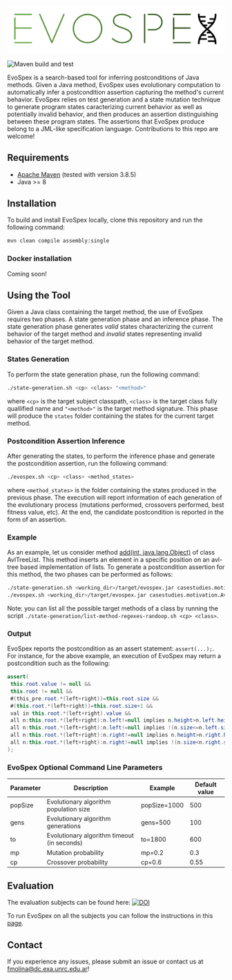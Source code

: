 ![EvoSpex Logo](https://github.com/facumolina/evospex/blob/main/img/evospex-logo-nobg.png "EvoSpex Logo")

![Maven build and test](https://github.com/facumolina/evospex/actions/workflows/maven.yml/badge.svg)

EvoSpex is a search-based tool for inferring postconditions of Java methods. Given a Java method, EvoSpex uses evolutionary computation to automatically infer a postcondition assertion capturing the method's current behavior. EvoSpex relies on test generation and a state mutation technique to generate program states caracterizing current behavior as well as potentially invalid behavior, and then produces an assertion distinguishing between these program states. The assertions that EvoSpex produce belong to a JML-like specification language. Contributions to this repo are welcome!

## Requirements

* [Apache Maven](https://maven.apache.org/) (tested with version 3.8.5)
* Java >= 8

## Installation

To build and install EvoSpex locally, clone this repository and run the following command:

```bash
mvn clean compile assembly:single
```

### Docker installation

Coming soon!

## Using the Tool

Given a Java class containing the target method, the use of EvoSpex requires two phases. A state generation phase and an inference phase. The state generation phase generates _valid_ states characterizing the current behavior of the target method and _invalid_ states representing invalid behavior of the target method. 
 
### States Generation

To perform the state generation phase, run the following command:
```bash
./state-generation.sh <cp> <class> "<method>"
```
where ```<cp>``` is the target subject classpath, ```<class>``` is the target class fully quallified name and ```"<method>"``` is the target method signature. This phase will produce the `states` folder containing the states for the current target method.

### Postcondition Assertion Inference

After generating the states, to perform the inference phase and generate the postcondition assertion, run the following command: 

```bash
./evospex.sh <cp> <class> <method_states>
```
where ```<method_states>``` is the folder containing the states produced in the previous phase. The execution will report information of each generation of the evolutionary process (mutations performed, crossovers performed, best fitness value, etc). At the end, the candidate postcondition is reported in the form of an assertion.
 
### Example

As an example, let us consider method [add(int, java.lang.Object)](https://github.com/facumolina/evospex/blob/main/src/examples/casestudies/motivation/AvlTreeList.java#L86) of class AvlTreeList. This method inserts an element in a specific position on an avl-tree based implementation of lists. To generate a postcondition assertion for this method, the two phases can be performed as follows:

```bash
./state-generation.sh <working_dir>/target/evospex.jar casestudies.motivation.AvlTreeList "add(int,java.lang.Object)"
./evospex.sh <working_dir>/target/evospex.jar casestudies.motivation.AvlTreeList states/casestudies.motivation.AvlTreeList/add(int,java.lang.Object)/
```

Note: you can list all the possible target methods of a class by running the script `./state-generation/list-method-regexes-randoop.sh <cp> <class>`. 

### Output

EvoSpex reports the postcondition as an assert statement: `assert(...);`. For instance, for the above example, an execution of EvoSpex may return a postcondition such as the following:
```java
assert(
 this.root.value != null &&
 this.root != null &&
 #(this_pre.root.*(left+right))=this.root.size &&
 #(this.root.*(left+right))=this.root.size+1 &&
 val in this.root.*(left+right).value &&
 all n:this.root.*(left+right):n.left!=null implies n.height>n.left.height &&
 all n:this.root.*(left+right):n.left!=null implies !(n.size<=n.left.size) &&
 all n:this.root.*(left+right):n.right!=null implies n.height>n.right.height &&
 all n:this.root.*(left+right):n.right!=null implies !(n.size<n.right.size)
);
```

### EvoSpex Optional Command Line Parameters

<table class="tg">
<thead>
  <tr>
    <th class="tg-73oq">Parameter</th>
    <th class="tg-73oq">Description</th>
    <th class="tg-73oq">Example</th>
    <th class="tg-73oq">Default value</th>
  </tr>
</thead>
<tbody>
  <tr>
    <td class="tg-73oq">popSize</td>
    <td class="tg-73oq">Evolutionary algorithm population size</td>
    <td class="tg-73oq">popSize=1000</td>
    <td class="tg-73oq">500</td>
  </tr>
 <tr>
    <td class="tg-73oq">gens</td>
    <td class="tg-73oq">Evolutionary algorithm generations</td>
    <td class="tg-73oq">gens=500</td>
    <td class="tg-73oq">100</td>
  </tr>
 <tr>
    <td class="tg-73oq">to</td>
    <td class="tg-73oq">Evolutionary algorithm timeout (in seconds)</td>
    <td class="tg-73oq">to=1800</td>
    <td class="tg-73oq">600</td>
  </tr>
 <tr>
    <td class="tg-73oq">mp</td>
    <td class="tg-73oq">Mutation probability</td>
    <td class="tg-73oq">mp=0.2</td>
    <td class="tg-73oq">0.3</td>
  </tr>
 <tr>
    <td class="tg-73oq">cp</td>
    <td class="tg-73oq">Crossover probability</td>
    <td class="tg-73oq">cp=0.6</td>
    <td class="tg-73oq">0.55</td>
  </tr>
</tbody>
</table>
 
## Evaluation

The evaluation subjects can be found here: [![DOI](https://zenodo.org/badge/DOI/10.5281/zenodo.4458256.svg)](https://doi.org/10.5281/zenodo.4458256)
 
To run EvoSpex on all the subjects you can follow the instructions in this [page](https://github.com/facumolina/evospex-ae#reproducing-the-experiments-in-the-paper). 
 
## Contact
  
If you experience any issues, please submit an issue or contact us at fmolina@dc.exa.unrc.edu.ar!


